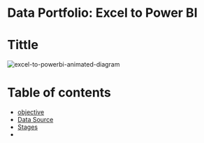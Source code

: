 # Data Portfolio: Excel to Power BI


# Tittle


![excel-to-powerbi-animated-diagram](assets/images/kaggle_to_powerbi.gift)



# Table of contents

- [objective](objectives)
- [Data Source](#data=source)
- [Stages](#stages)
- 
